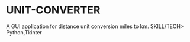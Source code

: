 # UNIT-CONVERTER
A GUI application for distance unit conversion miles to km.
SKILL/TECH:-Python,Tkinter
